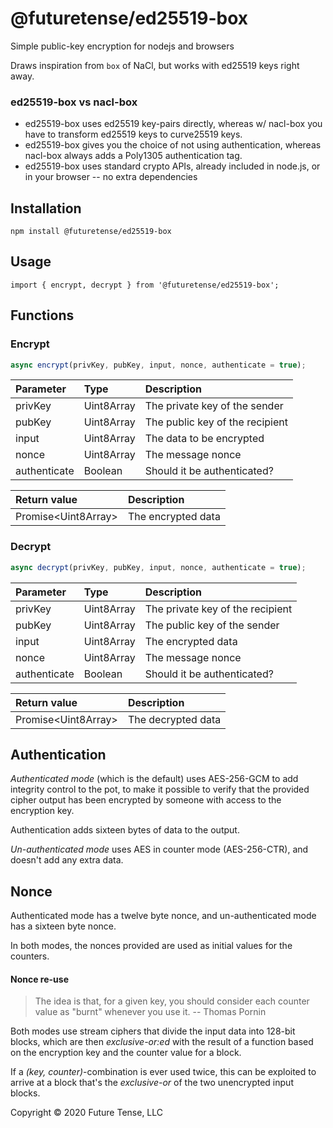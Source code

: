 # @futuretense/ed25519-box

Simple public-key encryption for nodejs and browsers

Draws inspiration from `box` of NaCl, but works with ed25519 keys right away.

### ed25519-box vs nacl-box

* ed25519-box uses ed25519 key-pairs directly, whereas w/ nacl-box you have to transform ed25519 keys to curve25519 keys.
* ed25519-box gives you the choice of not using authentication, whereas nacl-box always adds a Poly1305 authentication tag.
* ed25519-box uses standard crypto APIs, already included in node.js, or in your browser -- no extra dependencies

## Installation

    npm install @futuretense/ed25519-box

## Usage

    import { encrypt, decrypt } from '@futuretense/ed25519-box';

## Functions

### Encrypt

``` javascript
async encrypt(privKey, pubKey, input, nonce, authenticate = true);
```

|Parameter|Type|Description|
|:--|:--|:--|
|privKey|Uint8Array|The private key of the sender|
|pubKey|Uint8Array|The public key of the recipient|
|input|Uint8Array|The data to be encrypted|
|nonce|Uint8Array|The message nonce|
|authenticate|Boolean|Should it be authenticated?|

|Return value|Description|
|:--|:--|
|Promise\<Uint8Array\>|The encrypted data|

### Decrypt

``` javascript
async decrypt(privKey, pubKey, input, nonce, authenticate = true);
```

|Parameter|Type|Description|
|:--|:--|:--|
|privKey|Uint8Array|The private key of the recipient|
|pubKey|Uint8Array|The public key of the sender|
|input|Uint8Array|The encrypted data|
|nonce|Uint8Array|The message nonce|
|authenticate|Boolean|Should it be authenticated?|

|Return value|Description|
|:--|:--|
|Promise\<Uint8Array\>|The decrypted data|

## Authentication

_Authenticated mode_ (which is the default) uses AES-256-GCM to add integrity control to the pot, to make it possible to verify that the provided cipher output has been encrypted by someone with access to the encryption key.

Authentication adds sixteen bytes of data to the output.

_Un-authenticated mode_ uses AES in counter mode (AES-256-CTR), and doesn't add any extra data.

## Nonce

Authenticated mode has a twelve byte nonce, and un-authenticated mode has a sixteen byte nonce.

In both modes, the nonces provided are used as initial values for the counters.


#### Nonce re-use

> The idea is that, for a given key, you should consider each counter value as "burnt" whenever you use it. -- Thomas Pornin

Both modes use stream ciphers that divide the input data into 128-bit blocks, which are then _exclusive-or:ed_
with the result of a function based on the encryption key and the counter value for a block.

If a _(key, counter)_-combination is ever used twice, this can be exploited to arrive at a block that's the _exclusive-or_ of the two unencrypted input blocks.

Copyright &copy; 2020 Future Tense, LLC
